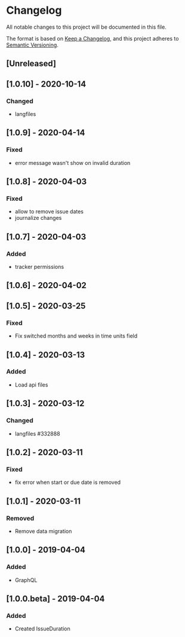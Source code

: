 # Changelog

All notable changes to this project will be documented in this file.

The format is based on [Keep a Changelog](https://keepachangelog.com/en/1.0.0/),
and this project adheres to [Semantic Versioning](https://semver.org/spec/v2.0.0.html).

## [Unreleased]

## [1.0.10] - 2020-10-14
### Changed
- langfiles


## [1.0.9] - 2020-04-14
### Fixed
- error message wasn't show on invalid duration


## [1.0.8] - 2020-04-03
### Fixed
- allow to remove issue dates
- journalize changes


## [1.0.7] - 2020-04-03
### Added
- tracker permissions


## [1.0.6] - 2020-04-02

## [1.0.5] - 2020-03-25
### Fixed
- Fix switched months and weeks in time units field


## [1.0.4] - 2020-03-13
### Added
- Load api files


## [1.0.3] - 2020-03-12
### Changed
- langfiles \#332888


## [1.0.2] - 2020-03-11
### Fixed
- fix error when start or due date is removed


## [1.0.1] - 2020-03-11
### Removed
- Remove data migration


## [1.0.0] - 2019-04-04
### Added
- GraphQL


## [1.0.0.beta] - 2019-04-04
### Added
- Created IssueDuration
